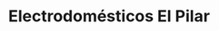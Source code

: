 ---
title: "Electrodomésticos El Pilar"
url: /pegalajar/electrodomesticos-el-pilar/
shop: aparato
---